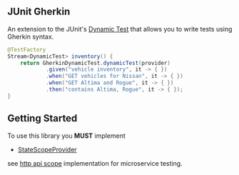 ## JUnit Gherkin
An extension to the JUnit's
[Dynamic Test](https://junit.org/junit5/docs/current/user-guide/#writing-tests-dynamic-tests)
that allows you to write tests using Gherkin syntax.

```java
@TestFactory
Stream<DynamicTest> inventory() {
    return GherkinDynamicTest.dynamicTest(provider)
            .given("vehicle inventory", it -> { })
            .when("GET vehicles for Nissan", it -> { })
            .when("GET Altima and Rogue", it -> { })
            .then("contains Altima, Rogue", it -> { });
}
```
## Getting Started
To use this library you **MUST** implement
- [StateScopeProvider](src/main/java/ht/eyfout/junit/jupiter/api/StateScopeProvider.java)

see [http api scope](../gherkin-http-provider) implementation for microservice testing.